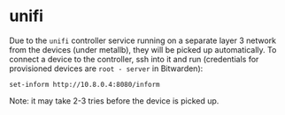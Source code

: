 # unifi
Due to the `unifi` controller service running on a separate layer 3 network from the devices (under metallb), they will be picked up automatically. To connect a device to the controller, ssh into it and run (credentials for provisioned devices are `root - server` in Bitwarden):

```
set-inform http://10.8.0.4:8080/inform
```
Note: it may take 2-3 tries before the device is picked up.